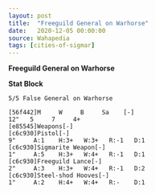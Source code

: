 ```yaml
---
layout: post
title:  "Freeguild General on Warhorse"
date:   2020-12-05 00:00:00
source: Wahapedia
tags: [cities-of-sigmar]
---
```


**Freeguild General on Warhorse**

**Stat Block**
```
5/5 False General on Warhorse
```

```
[56f442]M     W     B     Sa    [-]
12"   5     7     4+    
[e85545]Weapons[-]
[c6c930]Pistol[-]
9"     A:1    H:3+   W:3+   R:-1   D:1   
[c6c930]Sigmarite Weapon[-]
1"     A:5    H:3+   W:4+   R:-1   D:1   
[c6c930]Freeguild Lance[-]
2"     A:3    H:3+   W:4+   R:-1   D:2   
[c6c930]Steel-shod Hooves[-]
1"     A:2    H:4+   W:4+   R:-    D:1   
```
    